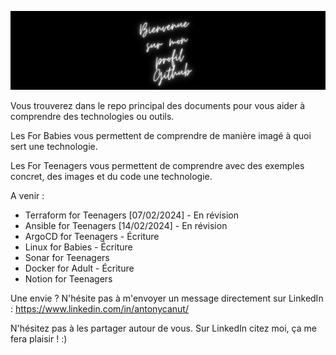 ![Alt text](Assets/banner.png)

Vous trouverez dans le repo principal des documents pour vous aider à comprendre des technologies ou outils.

Les For Babies vous permettent de comprendre de manière imagé à quoi sert une technologie.

Les For Teenagers vous permettent de comprendre avec des exemples concret, des images et du code une technologie.

A venir :
- Terraform for Teenagers [07/02/2024] - En révision
- Ansible for Teenagers [14/02/2024] - En révision
- ArgoCD for Teenagers - Écriture
- Linux for Babies - Écriture
- Sonar for Teenagers
- Docker for Adult - Écriture
- Notion for Teenagers

Une envie ? N'hésite pas à m'envoyer un message directement sur LinkedIn : https://www.linkedin.com/in/antonycanut/

N'hésitez pas à les partager autour de vous.
Sur LinkedIn citez moi, ça me fera plaisir ! :)
